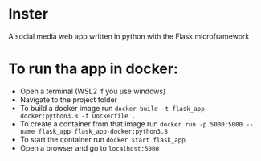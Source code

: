 # Inster
A social media web app written in python with the Flask microframework

# To run tha app in docker:
 - Open a terminal (WSL2 if you use windows)
 - Navigate to the project folder
 - To build a docker image run ``docker build -t flask_app-docker:python3.8 -f Dockerfile .``
 - To create a container from that image run ``docker run -p 5000:5000 --name flask_app flask_app-docker:python3.8``
 - To start the container run ``docker start flask_app``
 - Open a browser and go to ``localhost:5000``
